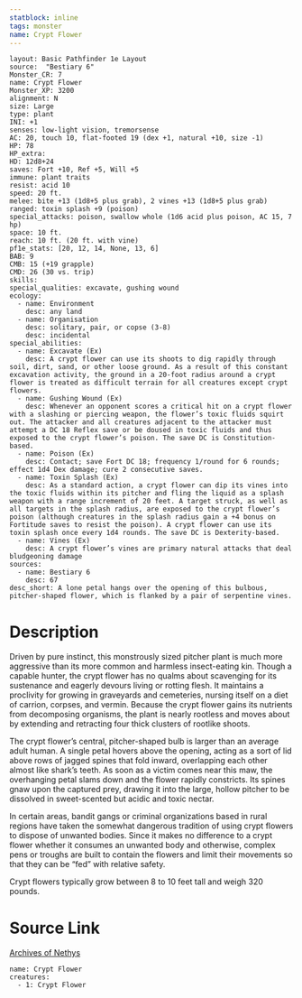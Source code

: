 ```yaml
---
statblock: inline
tags: monster
name: Crypt Flower
---
```

```statblock
layout: Basic Pathfinder 1e Layout
source:  "Bestiary 6"
Monster_CR: 7
name: Crypt Flower
Monster_XP: 3200
alignment: N
size: Large
type: plant
INI: +1
senses: low-light vision, tremorsense
AC: 20, touch 10, flat-footed 19 (dex +1, natural +10, size -1)
HP: 78
HP_extra: 
HD: 12d8+24
saves: Fort +10, Ref +5, Will +5
immune: plant traits
resist: acid 10
speed: 20 ft.
melee: bite +13 (1d8+5 plus grab), 2 vines +13 (1d8+5 plus grab)
ranged: toxin splash +9 (poison)
special_attacks: poison, swallow whole (1d6 acid plus poison, AC 15, 7 hp)
space: 10 ft.
reach: 10 ft. (20 ft. with vine)
pf1e_stats: [20, 12, 14, None, 13, 6]
BAB: 9
CMB: 15 (+19 grapple)
CMD: 26 (30 vs. trip)
skills: 
special_qualities: excavate, gushing wound
ecology:
  - name: Environment
    desc: any land
  - name: Organisation
    desc: solitary, pair, or copse (3-8)
    desc: incidental
special_abilities:
  - name: Excavate (Ex)
    desc: A crypt flower can use its shoots to dig rapidly through soil, dirt, sand, or other loose ground. As a result of this constant excavation activity, the ground in a 20-foot radius around a crypt flower is treated as difficult terrain for all creatures except crypt flowers.
  - name: Gushing Wound (Ex)
    desc: Whenever an opponent scores a critical hit on a crypt flower with a slashing or piercing weapon, the flower’s toxic fluids squirt out. The attacker and all creatures adjacent to the attacker must attempt a DC 18 Reflex save or be doused in toxic fluids and thus exposed to the crypt flower’s poison. The save DC is Constitution-based.
  - name: Poison (Ex)
    desc: Contact; save Fort DC 18; frequency 1/round for 6 rounds; effect 1d4 Dex damage; cure 2 consecutive saves.
  - name: Toxin Splash (Ex)
    desc: As a standard action, a crypt flower can dip its vines into the toxic fluids within its pitcher and fling the liquid as a splash weapon with a range increment of 20 feet. A target struck, as well as all targets in the splash radius, are exposed to the crypt flower’s poison (although creatures in the splash radius gain a +4 bonus on Fortitude saves to resist the poison). A crypt flower can use its toxin splash once every 1d4 rounds. The save DC is Dexterity-based.
  - name: Vines (Ex)
    desc: A crypt flower’s vines are primary natural attacks that deal bludgeoning damage
sources:
  - name: Bestiary 6
    desc: 67
desc_short: A lone petal hangs over the opening of this bulbous, pitcher-shaped flower, which is flanked by a pair of serpentine vines.
```
# Description
Driven by pure instinct, this monstrously sized pitcher plant is much more aggressive than its more common and harmless insect-eating kin. Though a capable hunter, the crypt flower has no qualms about scavenging for its sustenance and eagerly devours living or rotting flesh. It maintains a proclivity for growing in graveyards and cemeteries, nursing itself on a diet of carrion, corpses, and vermin. Because the crypt flower gains its nutrients from decomposing organisms, the plant is nearly rootless and moves about by extending and retracting four thick clusters of rootlike shoots. 

The crypt flower’s central, pitcher-shaped bulb is larger than an average adult human. A single petal hovers above the opening, acting as a sort of lid above rows of jagged spines that fold inward, overlapping each other almost like shark’s teeth. As soon as a victim comes near this maw, the overhanging petal slams down and the flower rapidly constricts. Its spines gnaw upon the captured prey, drawing it into the large, hollow pitcher to be dissolved in sweet-scented but acidic and toxic nectar. 

In certain areas, bandit gangs or criminal organizations based in rural regions have taken the somewhat dangerous tradition of using crypt flowers to dispose of unwanted bodies. Since it makes no difference to a crypt flower whether it consumes an unwanted body and otherwise, complex pens or troughs are built to contain the flowers and limit their movements so that they can be “fed” with relative safety. 

Crypt flowers typically grow between 8 to 10 feet tall and weigh 320 pounds.
# Source Link
[Archives of Nethys](https://aonprd.com/MonsterDisplay.aspx?ItemName=Crypt%20Flower)
```encounter-table
name: Crypt Flower
creatures:
  - 1: Crypt Flower
```
